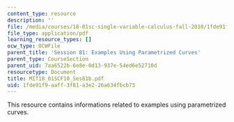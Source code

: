 ```yaml
---
content_type: resource
description: ''
file: /media/courses/18-01sc-single-variable-calculus-fall-2010/1fde91f9aaff3f81a3e226a634fbcb73_MIT18_01SCF10_Ses81b.pdf
file_type: application/pdf
learning_resource_types: []
ocw_type: OCWFile
parent_title: 'Session 81: Examples Using Parametrized Curves'
parent_type: CourseSection
parent_uid: 7aa6522b-6e8e-0d13-937e-54ed6e52710d
resourcetype: Document
title: MIT18_01SCF10_Ses81b.pdf
uid: 1fde91f9-aaff-3f81-a3e2-26a634fbcb73
---
```

This resource contains informations related to examples using parametrized curves.